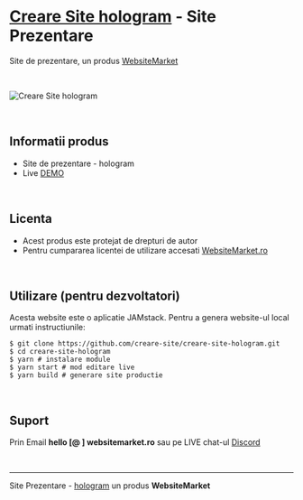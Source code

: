 # [Creare Site hologram](https://creare-site-hologram.websitemarket.ro/) - Site Prezentare

Site de prezentare, un produs [WebsiteMarket](https://websitemarket.ro)

<br />

![Creare Site hologram](https://raw.githubusercontent.com/creare-site/static/master/produse/creare-site-hologram-intro.gif)

<br />

## Informatii produs

- Site de prezentare - hologram
- Live [DEMO](https://creare-site-hologram.websitemarket.ro)
 
<br />

## Licenta

- Acest produs este protejat de drepturi de autor
- Pentru cumpararea licentei de utilizare accesati [WebsiteMarket.ro](https://websitemarket.ro) 

<br />

## Utilizare (pentru dezvoltatori)

Acesta website este o aplicatie JAMstack. Pentru a genera website-ul local urmati instructiunile:

```
$ git clone https://github.com/creare-site/creare-site-hologram.git
$ cd creare-site-hologram
$ yarn # instalare module
$ yarn start # mod editare live
$ yarn build # generare site productie
```

<br />

## Suport

Prin Email **hello [@ ] websitemarket.ro** sau pe LIVE chat-ul [Discord](https://discord.gg/MFRQmAk)

<br />

---
Site Prezentare - [hologram](https://creare-site-hologram.websitemarket.ro/) un produs **WebsiteMarket**
